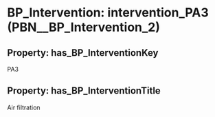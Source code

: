 # BP_Intervention: __intervention_PA3__ (PBN__BP_Intervention_2)

## Property: has_BP_InterventionKey

PA3

## Property: has_BP_InterventionTitle

Air filtration

